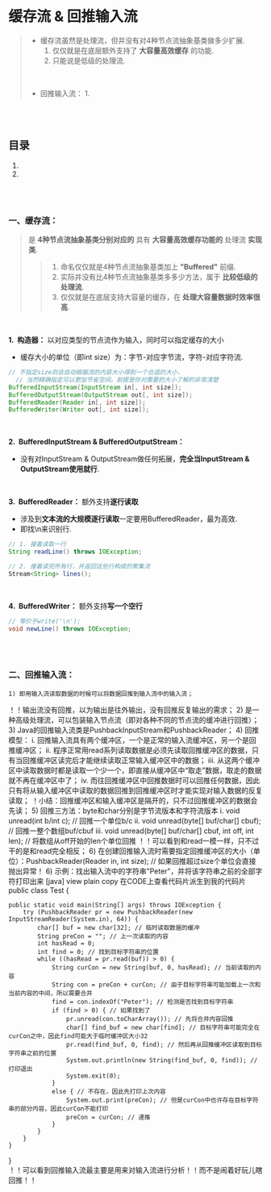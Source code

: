 # 缓存流 & 回推输入流
> - 缓存流虽然是处理流，但并没有对4种节点流抽象基类做多少扩展.
>   1. 仅仅就是在底层额外支持了 **大容量高效缓存** 的功能.
>   2. 只能说是低级的处理流.
>
> <br>
>
> - 回推输入流：
>   1.

<br><br>

## 目录

1. []()
2. []()

<br><br>

### 一、缓存流：
> 是 **4种节点流抽象基类分别对应的** 具有 **大容量高效缓存功能的** 处理流 **实现类**.
>
>> 1. 命名仅仅就是4种节点流抽象基类加上 **"Buffered"** 前缀.
>> 2. 实际并没有比4种节点流抽象基类多多少方法，属于 **比较低级的处理流**.
>> 3. 仅仅就是在底层支持大容量的缓存，在 **处理大容量数据时效率很高**.

<br>

**1.&nbsp; 构造器：** 以对应类型的节点流作为输入，同时可以指定缓存的大小

- 缓存大小的单位（即int size）为：字节-对应字节流，字符-对应字符流.

```Java
// 不指定size则会自动根据流的内容大小得到一个合适的大小.
  // 当然精确指定可以更加节省空间，前提是你对需要的大小了解的非常清楚
BufferedInputStream(InputStream in[, int size]);
BufferedOutputStream(OutputStream out[, int size]);
BufferedReader(Reader in[, int size]);
BufferedWriter(Writer out[, int size]);
```

<br>

**2.&nbsp; BufferedInputStream & BufferedOutputStream：**

- 没有对InputStream & OutputStream做任何拓展，**完全当InputStream & OutputStream使用就行**.

<br>

**3.&nbsp; BufferedReader：** 额外支持**逐行读取**

- 涉及到**文本流的大规模逐行读取**一定要用BufferedReader，最为高效.
- 即找\\n来识别行.

```Java
// 1. 接着读取一行
String readLine() throws IOException;

// 2. 接着读完所有行，并返回这些行构成的聚集流
Stream<String> lines();
```

<br>

**4.&nbsp; BufferedWriter：** 额外支持**写一个空行**

```Java
// 等价于write('\n');
void newLine() throws IOException;
```

<br><br>

### 二、回推输入流：
    1) 即用输入流读取数据的时候可以将数据回推到输入流中的输入流；
！！输出流没有回推，以为输出是往外输出，没有回推反复输出的需求；
    2) 是一种高级处理流，可以包装输入节点流（即对各种不同的节点流的缓冲进行回推）；
    3) Java的回推输入流类是PushbackInputStream和PushbackReader；
    4) 回推模型：
         i. 回推输入流具有两个缓冲区，一个是正常的输入流缓冲区，另一个是回推缓冲区；
         ii. 程序正常用read系列读取数据是必须先读取回推缓冲区的数据，只有当回推缓冲区读完后才能继续读取正常输入缓冲区中的数据；
         iii. 从这两个缓冲区中读取数据时都是读取一个少一个，即直接从缓冲区中“取走”数据，取走的数据就不再在缓冲区中了；
         iv. 而往回推缓冲区中回推数据时可以回推任何数据，因此只有将从输入缓冲区中读取的数据回推到回推缓冲区时才能实现对输入数据的反复读取；
！小结：回推缓冲区和输入缓冲区是隔开的，只不过回推缓冲区的数据会先读；
    5) 回推三方法：byte和char分别是字节流版本和字符流版本
         i. void unread(int b/int c);  // 回推一个单位b/c
         ii. void unread(byte[] buf/char[] cbuf);  // 回推一整个数组buf/cbuf
         iii. void unread(byte[] buf/char[] cbuf, int off, int len);  // 将数组从off开始的len个单位回推
！！可以看到和read一模一样，只不过干的是和read完全相反；
    6) 在创建回推输入流时需要指定回推缓冲区的大小（单位）：PushbackReader(Reader in, int size);  // 如果回推超过size个单位会直接抛出异常！
    6) 示例：找出输入流中的字符串"Peter"，并将该字符串之前的全部字符打印出来
[java] view plain copy 在CODE上查看代码片派生到我的代码片
public class Test {  

    public static void main(String[] args) throws IOException {  
        try (PushbackReader pr = new PushbackReader(new InputStreamReader(System.in), 64)) {  
            char[] buf = new char[32]; // 临时读取数据的缓冲  
            String preCon = ""; // 上一次读取的内容  
            int hasRead = 0;  
            int find = 0; // 找到目标字符串的位置  
            while ((hasRead = pr.read(buf)) > 0) {  
                String curCon = new String(buf, 0, hasRead); // 当前读取的内容  
                String con = preCon + curCon; // 由于目标字符串可能加载上一次和当前内容的中间，所以需要合并  
                find = con.indexOf("Peter"); // 检测是否找到目标字符串  
                if (find > 0) { // 如果找到了  
                    pr.unread(con.toCharArray()); // 先将合并内容回推  
                    char[] find_buf = new char[find]; // 目标字符串可能完全在curCon之中，因此find可能大于临时缓冲区大小32  
                    pr.read(find_buf, 0, find); // 然后再从回推缓冲区读取到目标字符串之前的位置  
                    System.out.println(new String(find_buf, 0, find)); // 打印退出  
                    System.exit(0);  
                }  
                else { // 不存在，因此先打印上次内容  
                    System.out.print(preCon); // 但是curCon中也许存在目标字符串的部分内容，因此curCon不能打印  
                    preCon = curCon; // 递推  
                }  
            }  
        }  
    }  
}  
！！可以看到回推输入流最主要是用来对输入流进行分析！！而不是闹着好玩儿瞎回推！！
